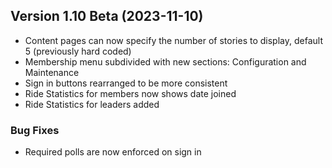  ## Version 1.10 Beta (2023-11-10)
 - Content pages can now specify the number of stories to display, default 5 (previously hard coded)
 - Membership menu subdivided with new sections: Configuration and Maintenance
 - Sign in buttons rearranged to be more consistent
 - Ride Statistics for members now shows date joined
 - Ride Statistics for leaders added

 ### Bug Fixes
 - Required polls are now enforced on sign in
